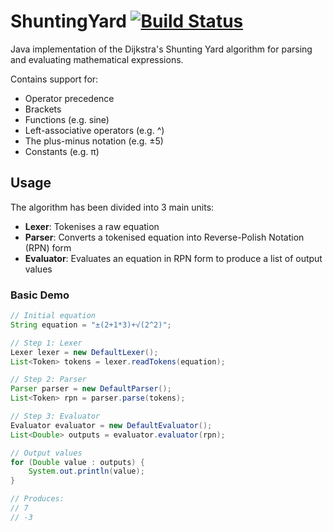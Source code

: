 # ShuntingYard [![Build Status](https://travis-ci.com/ed-cooper/ShuntingYard.svg?token=5sFscgbotf7G8x6qAMAb&branch=master)](https://travis-ci.com/ed-cooper/shuntingyard)
Java implementation of the Dijkstra's Shunting Yard algorithm for parsing and evaluating mathematical expressions.

Contains support for:
- Operator precedence
- Brackets
- Functions (e.g. sine)
- Left-associative operators (e.g. ^)
- The plus-minus notation (e.g. ±5)
- Constants (e.g. π)

## Usage
The algorithm has been divided into 3 main units:
- **Lexer**: Tokenises a raw equation
- **Parser**: Converts a tokenised equation into Reverse-Polish Notation (RPN) form
- **Evaluator**: Evaluates an equation in RPN form to produce a list of output values

### Basic Demo
```Java
// Initial equation
String equation = "±(2+1*3)+√(2^2)";

// Step 1: Lexer
Lexer lexer = new DefaultLexer();
List<Token> tokens = lexer.readTokens(equation);

// Step 2: Parser
Parser parser = new DefaultParser();
List<Token> rpn = parser.parse(tokens);

// Step 3: Evaluator
Evaluator evaluator = new DefaultEvaluator();
List<Double> outputs = evaluator.evaluator(rpn);

// Output values
for (Double value : outputs) {
    System.out.println(value);
}

// Produces:
// 7
// -3
```